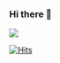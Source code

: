 ### Hi there 👋


<a href="https://velog.io/@kindcode"><img src="https://img.shields.io/badge/Velog-색상코드?style=flat-square&logo=velog&logoColor=Green"/>
  
  
[![Hits](https://hits.seeyoufarm.com/api/count/incr/badge.svg?url=https%3A%2F%2Fgithub.com%2Fkindkmj&count_bg=%2379C83D&title_bg=%23555555&icon=&icon_color=%23E7E7E7&GitHub=hits&edge_flat=false)](https://hits.seeyoufarm.com)
<!--
**kindkmj/kindkmj** is a ✨ _special_ ✨ repository because its `README.md` (this file) appears on your GitHub profile.

Here are some ideas to get you started:

- 🔭 I’m currently working on ...
- 🌱 I’m currently learning ...
- 👯 I’m looking to collaborate on ...
- 🤔 I’m looking for help with ...
- 💬 Ask me about ...
- 📫 How to reach me: ...
- 😄 Pronouns: ...
- ⚡ Fun fact: ...
-->
